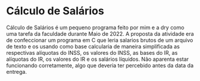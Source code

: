 # Cálculo de Salários

  Cálculo de Salários é um pequeno programa feito por mim e a dry como uma tarefa da faculdade durante Maio de 2022. A proposta da atividade era de confeccionar um programa em C que leria salarios brutos de um arquivo de texto e os usando como base calcularia de maneira simplificada as respectivas alíquotas do INSS, os valores do INSS, as bases do IR, as alíquotas do IR, os valores do IR e os salários líquidos.
  Não aparenta estar funcionando corretamente, algo que deveria ter percebido antes da data da entrega.
